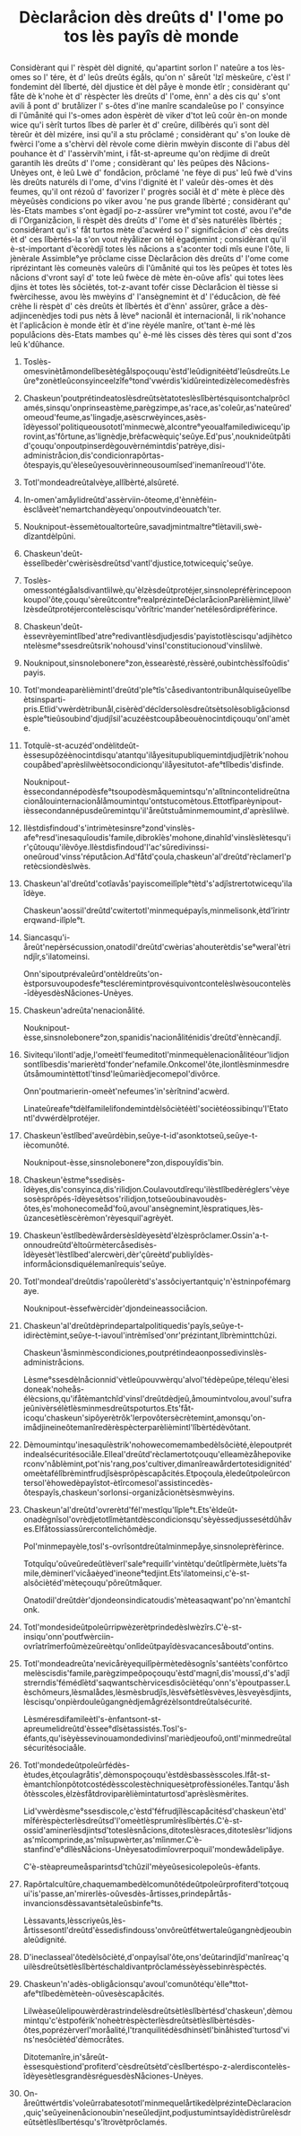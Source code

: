 <h1 align='center'>Dèclaråcion dès dreûts d' l'ome po tos lès payîs dè monde</h1>
<h2></h2>
<p>Considèrant qui l' rèspèt dèl dignité, qu'apartint sorlon l' nateûre a tos lès-omes so l' tére, èt d' leûs dreûts égåls, qu'on n' såreût 'lzî mèskeûre, c'èst l' fondemint dèl lîberté, dèl djustice èt dèl påye è monde ètîr ;
considèrant qu' fåte dè k'nohe èt d' rèspècter lès dreûts d' l'ome, ènn' a dès cis qu' s'ont avili å pont d' brutålizer l' s-ôtes d'ine manîre scandaleûse po l' consyince di l'ûmånité qui l's-omes adon èspèrèt dè viker d'tot leû coûr èn-on monde wice qu'i sèrît turtos lîbes dè parler èt d' creûre, dilîbèrés qu'i sont dèl tèreûr èt dèl mizére, insi qu'il a stu prôclamé ;
considèrant qu' s'on louke dè fwèrci l'ome a s'chèrvi dèl rèvole come dièrin mwèyin disconte di l'abus dèl pouhance èt d' l'assèrvih'mint, i fåt-st-apreume qu'on rèdjime di dreût garantih lès dreûts d' l'ome ;
considèrant qu' lès peûpes dès Nåcions-Unèyes ont, è leû Lwè d' fondåcion, prôclamé 'ne fèye di pus' leû fwè d'vins lès dreûts naturéls di l'ome, d'vins l'dignité èt l' valeûr dès-omes èt dès feumes, qu'il ont rézoû d' favorizer l' progrès sociål èt d' mète è plèce dès mèyeûsès condicions po viker avou 'ne pus grande lîbèrté ;
considèrant qu' lès-Etats mambes s'ont ègadjî po-z-assûrer vre°ymint tot costé, avou l'e°de di l'Organizåcion, li rèspèt dès dreûts d' l'ome èt d'sès naturélès lîbèrtés ;
considèrant qu'i s' fåt turtos mète d'acwérd so l' significåcion d' cès dreûts èt d' ces lîbèrtés-la s'on vout rèyålizer on tél ègadjemint ;
considèrant qu'il è-st-important d'ècorèdjî totes lès nåcions a s'aconter todi mîs eune l'ôte,
li jènèrale Assimble°ye
prôclame cisse Dèclaråcion dès dreûts d' l'ome come riprézintant lès comeunès valeûrs di l'ûmånité qui tos lès peûpes èt totes lès nåcions d'vront sayî d' tote leû fwèce dè mète èn-oûve afîs' qui totes lèes djins èt totes lès sôciètés, tot-z-avant tofér cisse Dèclaråcion èl tièsse si fwèrcihesse, avou lès mwèyins d' l'ansègnemint èt d' l'éducåcion, dè fèé crèhe li rèspèt d' cès dreûts èt lîbèrtés èt d'ènn' assûrer, gråce a dès-adjincenèdjes todi pus nèts å lève° nacionål èt internacionål, li rik'nohance èt l'aplicåcion è monde ètîr èt d'ine rèyéle manîre, ot'tant è-mé lès populåcions dès-Etats mambes qu' è-mé lès cisses dès tères qui sont d'zos leû k'dûhance.</p>
<ol>
  <li>
    <p>Toslès-omesvinètåmondelîbesètégålspoçouqu'èstd'leûdignitéètd'leûsdreûts.Leûre°zonètleûconsyinceelzîfe°tond'vwérdis'kidûreintedizèlecomedèsfrès</p>
  </li>
  <li>
    <p>Chaskeun'poutprétindeatoslèsdreûtsètatoteslèslîbèrtésquisontchalprôclamés,sinsqu'onprinseastème,parègzimpe,as'race,as'coleûr,as'nateûred'omeoud'feume,as'lingadje,asèscrwèyinces,asès-îdèyessol'politiqueousototl'minmecwè,alcontre°yeoualfamilediwicequ'iprovint,as'fôrtune,as'lignèdje,brèfacwèquiç'seûye.Ed'pus',nouknideûtpåtid'çouqu'onpoutpinserdègouvèrnémintdis'patrèye,disi-administråcion,dis'condicionrapôrtas-ôtespayis,qu'èleseûyesouvèrinneousoumîsed'inemanîreoud'l'ôte.</p>
  </li>
  <li>
    <p>Totl'mondeadreûtalvèye,allîbèrté,alsûreté.</p>
  </li>
  <li>
    <p>In-omen'amåylidreûtd'assèrviin-ôteome,d'ènnèféin-èsclåveèt'nemartchandèyequ'onpoutvindeouatch'ter.</p>
  </li>
  <li>
    <p>Nouknipout-èssemètoualtorteûre,savadjmintmaltre°tîètavili,swè-dîzantdèlpûni.</p>
  </li>
  <li>
    <p>Chaskeun'deût-èsselîbedèr'cwèrisèsdreûtsd'vantl'djustice,totwicequiç'seûye.</p>
  </li>
  <li>
    <p>Toslès-omessontégåalsdivantlilwè,qu'èlzèsdeûtprotéjer,sinsnolepréfèrincepoonkoupol'ôte,çouqu'sèreûtcontre°realprézinteDéclaråcionParèlièmint,lilwè'lzèsdeûtprotéjercontelèscisqu'vôrîtric'mander'netélesôrdipréfèrince.</p>
  </li>
  <li>
    <p>Chaskeun'deût-èssevrèyemintlîbed'atre°redivantlèsdjudjesdis'payistotlèscisqu'adjihètcontelèsme°ssesdreûtsrik'nohousd'vinsl'constitucionoud'vinslilwè.</p>
  </li>
  <li>
    <p>Nouknipout,sinsnolebonere°zon,èssearèsté,rèssèré,oubintchèssîfoûdis'payis.</p>
  </li>
  <li>
    <p>Totl'mondeaparèlièmintl'dreûtd'ple°tîs'cåsedivantontribunålquiseûyelîbeètsinsparti-pris.Etlid'vwèrdètribunål,cisèrèd'décîdersolèsdreûtsètsolèsobligåcionsdèsple°tieûsoubind'djudjîsil'acuzéèstcoupåbeouènocintdiçouqu'onl'amète.</p>
  </li>
  <li>
    <p>Totquîè-st-acuzéd'ondèlitdeût-èssesupôzéènocintdisqu'atantqu'ilåyesitupubliquemintdjudjîètrik'nohoucoupåbed'aprèslilwèètsocondicionqu'ilåyesitutot-afe°tlîbedis'disfinde.</p>
    <p>Nouknipout-èssecondannépodèsfe°tsoupodèsmåquemintsqu'n'alîtnincontelidreûtnacionålouinternacionålåmoumintqu'ontstucomètous.Ettotfîparèynipout-ièssecondannépusdeûremintqu'il'åreûtstuåminmemoumint,d'aprèslilwè.</p>
  </li>
  <li>
    <p>Ilèstdisfindoud's'intrimètesinsre°zond'vinslès-afe°resd'inesaquîoudis'famile,dibrokîès'mohone,dinahîd'vinslèslètesqu'ir'çûtouqu'ilèvôye.Ilèstdisfindoud'l'ac'sûredivinssi-oneûroud'vinss'réputåcion.Ad'fåtd'çoula,chaskeun'al'dreûtd'rèclamerl'pretècsiondèslwès.</p>
  </li>
  <li>
    <p>Chaskeun'al'dreûtd'cotîavås'payiscomeilîple°tètd's'adjîstrertotwicequ'ilaîdèye.</p>
    <p>Chaskeun'aossil'dreûtd'cwitertotl'minmequépayîs,minmelisonk,ètd'îrintrerqwand-ilîple°t.</p>
  </li>
  <li>
    <p>Siancasqu'i-åreût'nepèrsécussion,onatodil'dreûtd'cwèrias'ahouterètdis'se°weral'ètrindjîr,s'ilatomeinsi.</p>
    <p>Onn'sipoutprévaleûrd'ontèldreûts'on-èstporsuvoupodesfe°tescléremintprovésquivontcontelèslwèsoucontelès-îdèyesdèsNåciones-Unèyes.</p>
  </li>
  <li>
    <p>Chaskeun'adreûta'nenacionålité.</p>
    <p>Nouknipout-èsse,sinsnolebonere°zon,spanidis'nacionåliténidis'dreûtd'ènnècandjî.</p>
  </li>
  <li>
    <p>Sivitequ'ilontl'adje,l'omeètl'feumeditotl'minmequèlenacionålitéour'lidjonsontlîbesdis'marierètd'fonder'nefamile.Onkcomel'ôte,ilontlèsminmesdreûtsåmoumintèttotl'tinsd'leûmarièdjecomepol'divôrce.</p>
    <p>Onn'poutmarierin-omeèt'nefeumes'in'sèrîtnind'acwèrd.</p>
    <p>Linateûreafe°tdèlfamilelifondemintdèlsôciètéètl'sociètéossibinqu'l'Etatontl'dvwérdèlprotéjer.</p>
  </li>
  <li>
    <p>Chaskeun'èstlîbed'aveûrdèbin,seûye-t-id'asonktotseû,seûye-t-iècomunôté.</p>
    <p>Nouknipout-èsse,sinsnolebonere°zon,dispouyîdis'bin.</p>
  </li>
  <li>
    <p>Chaskeun'èstme°ssedisès-îdèyes,dis'consyinca,dis'rilidjon.Coulavoutdîrequ'ilèstlîbedèréglers'vèyesosèsprôpés-îdèyesètsos'rilidjon,totseûoubinavoudès-ôtes,ès'mohonecomeåd'foû,avoul'ansègnemint,lèspratiques,lès-ûzancesètlèscèrèmon'rèyesquil'agrèyèt.</p>
  </li>
  <li>
    <p>Chaskeun'èstlîbedèwårdersèsîdèyesètd'èlzèsprôclamer.Ossin'a-t-onnoudreûtd'èltoûrmètercåsedisès-îdèyesèt'lèstlîbed'alercwèri,dèr'çûreètd'publiyîdès-informåcionsdiquélemanîrequis'seûye.</p>
  </li>
  <li>
    <p>Totl'mondeal'dreûtdis'rapoûlerètd's'assôciyertantquiç'n'èstninpofémargaye.</p>
    <p>Nouknipout-èssefwèrcidèr'djondeineassociåcion.</p>
  </li>
  <li>
    <p>Chaskeun'al'dreûtdèprindepartalpolitiquedis'payîs,seûye-t-idirèctèmint,seûye-t-iavoul'intrèmîsed'onr'prézintant,lîbrèminttchûzi.</p>
    <p>Chaskeun'åsminmèscondiciones,poutprétindeaonpossedivinslès-administråcions.</p>
    <p>Lèsme°ssesdèlnåcionnid'vètleûpouvwèrqu'alvol'tédèpeûpe,télequ'èlesidoneak'noheås-élècsions,qu'ifåtèmantchîd'vinsl'dreûtdèdjeû,åmoumintvolou,avoul'sufrajeûnivèrsélètlèsminmesdreûtspoturtos.Ets'fåt-icoqu'chaskeun'sipôyerètrôk'lerpovôtersècrètemint,amonsqu'on-imådjineineôtemanîredèrèspècterparèlièmintl'lîbèrtédèvôtant.</p>
  </li>
  <li>
    <p>Dèmoumintqu'inesaquîèstrik'nohowecomemambedèlsôcièté,èlepoutprétindealsécuritésociåle.Elleal'dreûtd'rèclamertotçouqu'elleamèzåhepovikerconv'nåblèmint,pot'nis'rang,pos'cultiver,dimanîreawårdertotesidignitéd'omeètafélîbrèmintfrudjîsèsprôpèscapåcités.Etpoçoula,èledeûtpoleûrcontersol'èhowedèpayîstot-ètîrcomesol'assistincedès-ôtespayîs,chaskeun'sorlonsi-organizåcionètsèsmwèyins.</p>
  </li>
  <li>
    <p>Chaskeun'al'dreûtd'ovrerètd'fél'mestîqu'lîple°t.Ets'èldeût-onadègnîsol'ovrèdjetotlîmètantdèscondicionsqu'sèyèssedjussesétdûhåves.Elfåtossiassûrercontelichômèdje.</p>
    <p>Pol'minmepayèle,tosl's-ovrîsontdreûtalminmepåye,sinsnoleprèfèrince.</p>
    <p>Totquîqu'oûveûredeûtlèverl'sale°requilîr'vintètqu'deûtlîpèrmète,luèts'famile,dèminerl'vicåaèyed'ineone°tedjint.Ets'ilatomeinsi,c'è-st-alsôciètéd'mèteçouqu'pôreûtmåquer.</p>
    <p>Onatodil'dreûtdèr'djondeonsindicatoudis'mèteasaqwant'po'nn'èmantchîonk.</p>
  </li>
  <li>
    <p>Totl'mondesideûtpoleûrripwèzerètprindedèslwèzîrs.C'è-st-insiqu'onn'poutfwèrciin-ovrîatrîmerfoûmèzeûreètqu'onlîdeûtpayîdèsvacancesåboutd'ontins.</p>
  </li>
  <li>
    <p>Totl'mondeadreûta'nevicårèyequilîpèrmètedèsognîs'santéèts'confôrtcomelèscisdis'famile,parègzimpeôpoçouqu'èstd'magnî,dis'moussî,d's'adjîstrerndis'fémédîètd'saqwantschèrvicesdisôciètéqu'onn's'èpoutpasser.Lèschômeurs,lèsmalådes,lèsmèsbrudjîs,lèsvèfsètlèsvèves,lèsveyèsdjints,lèscisqu'onpièrdouleûgangnèdjemågrézèlsontdreûtalsécurité.</p>
    <p>Lèsméresdifamileètl's-ènfantsont-st-apreumelidreûtd'èssee°dîsètassistés.Tosl's-éfants,qu'isèyèssevinouamondedivinsl'marièdjeoufoû,ontl'minmedreûtalsécuritésociaåle.</p>
  </li>
  <li>
    <p>Totl'mondedeûtpoleûrfédès-ètudes,ètçoulagråtis',dèmonspoçouqu'èstdèsbassèsscoles.Ifåt-st-èmantchîonpôtotcostédèsscolestèchniquesètprofèssionéles.Tantqu'åshôtèsscoles,èlzèsfåtdroviparèlièmintaturtosd'aprèslèsmèrites.</p>
    <p>Lid'vwèrdèsme°ssesdiscole,c'èstd'féfrudjîlèscapåcitésd'chaskeun'ètd'mîférèspècterlèsdreûtsd'l'omeètlèsprumîrèslîbèrtés.C'è-st-ossid'aminerlèsdjintsd'toteslèsnåcions,ditoteslèsraces,ditoteslèsr'lidjonsas'mîcomprinde,as'mîsupwèrter,as'mîinmer.C'è-stanfind'e°dîlèsNåcions-Unèyesatodimîovrerpoquil'mondewådelipåye.</p>
    <p>C'è-stèapreumeåsparintsd'tchûzil'mèyeûsesicolepoleûs-èfants.</p>
  </li>
  <li>
    <p>Rapôrtalcultûre,chaquemambedèlcomunôtédeûtpoleûrprofiterd'totçouqui'is'passe,an'mirerlès-oûvesdès-årtisses,prindepårtås-invancionsdèssavantsètaleûsbinfe°ts.</p>
    <p>Lèssavants,lèsscriyeûs,lès-årtissesontl'dreûtd'èssedisfindouss'onvôreûtfétwertaleûgangnèdjeoubinaleûdignité.</p>
  </li>
  <li>
    <p>D'ineclasseal'ôtedèlsôcièté,d'onpayîsal'ôte,ons'deûtarindjîd'manîreaç'quilèsdreûtsètlèslîbèrtéschaldivantprôclaméssèyèssebinrèspèctés.</p>
  </li>
  <li>
    <p>Chaskeun'n'adès-obligåcionsqu'avoul'comunôtéqu'èlle°ttot-afe°tlîbedèmèteèn-oûvesèscapåcités.</p>
    <p>Lilwèaseûlelipouwèrdèrastrindelèsdreûtsètlèslîbèrtésd'chaskeun',dèmoumintqu'c'èstpoférik'noheètrèspècterlèsdreûtsètlèslîbèrtésdès-ôtes,poprézèrverl'moråalité,l'tranquilitédèsdhinsètl'binåhisted'turtosd'vins'nesôciètéd'dèmocråtes.</p>
    <p>Ditotemanîre,in'såreût-èssesquèstiond'profiterd'cèsdreûtsètd'cèslîbertéspo-z-alerdiscontelès-îdèyesètlesgrandèsréguesdèsNåciones-Unèyes.</p>
  </li>
  <li>
    <p>On-åreûttwértdis'voleûrrabatesototl'minmequelårtikedèlprézinteDèclaracion,quiç'seûyeinenåcionoubin'neseûledjint,podjustumintsayîdèdistrûrelèsdreûtsètlèslîbertésqu's'îtrovètprôclamés.</p>
  </li>
</ol>